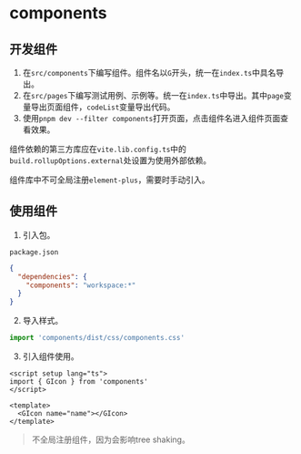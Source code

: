 # components

## 开发组件

1. 在`src/components`下编写组件。组件名以`G`开头，统一在`index.ts`中具名导出。
2. 在`src/pages`下编写测试用例、示例等。统一在`index.ts`中导出。其中`page`变量导出页面组件，`codeList`变量导出代码。
3. 使用`pnpm dev --filter components`打开页面，点击组件名进入组件页面查看效果。

组件依赖的第三方库应在`vite.lib.config.ts`中的`build.rollupOptions.external`处设置为使用外部依赖。

组件库中不可全局注册`element-plus`，需要时手动引入。

## 使用组件

1. 引入包。

`package.json`

```json
{
  "dependencies": {
    "components": "workspace:*"
  }
}
```

2. 导入样式。

```typescript
import 'components/dist/css/components.css'
```

3. 引入组件使用。

```vue
<script setup lang="ts">
import { GIcon } from 'components'
</script>

<template>
  <GIcon name="name"></GIcon>
</template>
```

> 不全局注册组件，因为会影响tree shaking。
